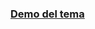 ### [Demo del tema](https://demos.creative-tim.com/light-bootstrap-dashboard/examples/dashboard.html?ref=github-repo)